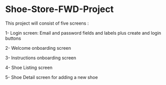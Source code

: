 # Shoe-Store-FWD-Project

This project will consist of five screens :

1- Login screen: Email and password fields and labels plus create and login buttons

2- Welcome onboarding screen

3- Instructions onboarding screen

4- Shoe Listing screen

5- Shoe Detail screen for adding a new shoe
